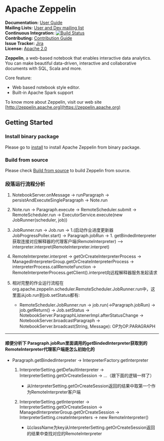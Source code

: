 # Apache Zeppelin

**Documentation:** [User Guide](https://zeppelin.apache.org/docs/latest/index.html)<br/>
**Mailing Lists:** [User and Dev mailing list](https://zeppelin.apache.org/community.html)<br/>
**Continuous Integration:** [![Build Status](https://travis-ci.org/apache/zeppelin.svg?branch=master)](https://travis-ci.org/apache/zeppelin) <br/>
**Contributing:** [Contribution Guide](https://zeppelin.apache.org/contribution/contributions.html)<br/>
**Issue Tracker:** [Jira](https://issues.apache.org/jira/browse/ZEPPELIN)<br/>
**License:** [Apache 2.0](https://github.com/apache/zeppelin/blob/master/LICENSE)


**Zeppelin**, a web-based notebook that enables interactive data analytics. You can make beautiful data-driven, interactive and collaborative documents with SQL, Scala and more.

Core feature:
   * Web based notebook style editor.
   * Built-in Apache Spark support


To know more about Zeppelin, visit our web site [http://zeppelin.apache.org](https://zeppelin.apache.org)


## Getting Started

### Install binary package
Please go to [install](https://zeppelin.apache.org/docs/latest/install/install.html) to install Apache Zeppelin from binary package.

### Build from source
Please check [Build from source](https://zeppelin.apache.org/docs/latest/install/build.html) to build Zeppelin from source.




### 段落运行流程分析
1. NotebookServer.onMessage -> runParagraph -> persistAndExecuteSingleParagraph -> Note.run
2. Note.run -> Paragraph.execute -> RemoteScheduler.submit -> RemoteScheduler.run -> ExecutorService.execute(new JobRunner(scheduler, job))
3. JobRunner.run -> Job.run -> 1.(启动作业进度更新器JobProgressPoller.start) -> Paragraph.jobRun -> 1. getBindedInterpreter
   获取连接对应解释器的代理客户端(RemoteInterpreter) —> interpreter.interpret(RemoteInterpreter.interpret)
4. RemoteInterpreter.interpret -> getOrCreateInterpreterProcess -> ManagedInterpreterGroup.getOrCreateInterpreterProcess 
  -> interpreterProcess.callRemoteFunction -> RemoteInterpreterProcess.getClient().interpret向远程解释器服务发起请求
 
6. 相对完整的作业运行流程在org.apache.zeppelin.scheduler.RemoteScheduler.JobRunner.run中，这里面从job.run到job.setStatus都有:
   - RemoteScheduler.JobRunner.run -> job.run(->Paragraph.jobRun) -> job.getReturn() -> Job.setStatus 
   -> NotebookServer.ParagraphListenerImpl.afterStatusChange -> NotebookServer.broadcastParagraph
   -> NotebookServer.broadcast(String, Message): OP为OP.PARAGRAPH
  
  
---
#### 顺便分析下 Paragraph.jobRun里面调用的getBindedInterpreter获取到的RemoteInterpreter代理客户端是怎么初始化的
- Paragraph.getBindedInterpreter -> InterpreterFactory.getInterpreter 
    1. InterpreterSetting.getDefaultInterpreter -> InterpreterSetting.getOrCreateSession  -> ...（跟下面的逻辑一样了）
        - 从InterpreterSetting.getOrCreateSession返回的结果中取第一个作为RemoteInterpreter客户端
       
    2. InterpreterSetting.getInterpreter -> InterpreterSetting.getOrCreateSession -> ManagedInterpreterGroup.getOrCreateSession -> 
       InterpreterSetting.createInterpreters -> new RemoteInterpreter()
       - 以className为key从InterpreterSetting.getOrCreateSession返回的结果中查找对应的RemoteInterpreter


